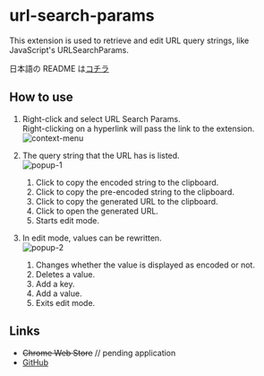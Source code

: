 # url-search-params

This extension is used to retrieve and edit URL query strings, like JavaScript's URLSearchParams.

日本語の README は[コチラ](https://github.com/yabpaseri/url-search-params/blob/main/README-ja.md#url-search-params)

## How to use

1. Right-click and select URL Search Params.  
   Right-clicking on a hyperlink will pass the link to the extension.  
   ![context-menu](https://raw.githubusercontent.com/yabpaseri/url-search-params/resource/docments/images/context-menu.png)

2. The query string that the URL has is listed.  
   ![popup-1](https://raw.githubusercontent.com/yabpaseri/url-search-params/resource/docments/images/popup-1.png)

    1. Click to copy the encoded string to the clipboard.
    2. Click to copy the pre-encoded string to the clipboard.
    3. Click to copy the generated URL to the clipboard.
    4. Click to open the generated URL.
    5. Starts edit mode.

3. In edit mode, values can be rewritten.  
   ![popup-2](https://raw.githubusercontent.com/yabpaseri/url-search-params/resource/docments/images/popup-2.png)

    1. Changes whether the value is displayed as encoded or not.
    2. Deletes a value.
    3. Add a key.
    4. Add a value.
    5. Exits edit mode.

## Links

-   ~~Chrome Web Store~~ // pending application
-   [GitHub](https://github.com/yabpaseri/url-search-params)
